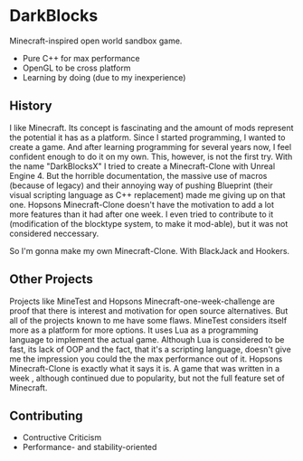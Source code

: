 # DarkBlocks

Minecraft-inspired open world sandbox game.

- Pure C++ for max performance
- OpenGL to be cross platform
- Learning by doing (due to my inexperience)

## History

I like Minecraft. Its concept is fascinating and the amount of mods represent the potential it has as a platform. 
Since I started programming, I wanted to create a game. And after learning programming for several years now, I feel
confident enough to do it on my own. This, however, is not the first try. With the name "DarkBlocksX" I tried to
create a Minecraft-Clone with Unreal Engine 4. But the horrible documentation, the massive use of macros (because of legacy)
and their annoying way of pushing Blueprint (their visual scripting language as C++ replacement) made me giving up on that one.
Hopsons Minecraft-Clone doesn't have the motivation to add a lot more features than it had after one week. I even 
tried to contribute to it (modification of the blocktype system, to make it mod-able), but it was not considered neccessary.

So I'm gonna make my own Minecraft-Clone. With BlackJack and Hookers.

## Other Projects

Projects like MineTest and Hopsons Minecraft-one-week-challenge are proof that there is interest and motivation for open source 
alternatives. But all of the projects known to me have some flaws. MineTest considers itself more as a platform for more options.
It uses Lua as a programming language to implement the actual game. Although Lua is considered to be fast, its lack of OOP
and the fact, that it's a scripting language, doesn't give me the impression you could the the max performance out of it. 
Hopsons Minecraft-Clone is exactly what it says it is. A game that was written in a week , although continued due to popularity, 
but not the full feature set of Minecraft.

## Contributing

- Contructive Criticism
- Performance- and stability-oriented

